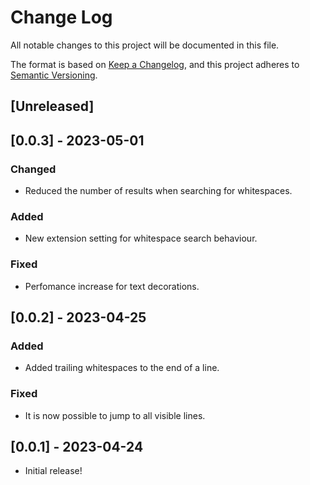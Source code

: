 # Change Log

All notable changes to this project will be documented in this file.

The format is based on [Keep a Changelog](https://keepachangelog.com/en/1.0.0/),
and this project adheres to [Semantic Versioning](https://semver.org/spec/v2.0.0.html).

## [Unreleased]

## [0.0.3] - 2023-05-01

### Changed

- Reduced the number of results when searching for whitespaces.

### Added

- New extension setting for whitespace search behaviour.

### Fixed

- Perfomance increase for text decorations.

## [0.0.2] - 2023-04-25

### Added

- Added trailing whitespaces to the end of a line.

### Fixed

- It is now possible to jump to all visible lines.

## [0.0.1] - 2023-04-24

- Initial release!